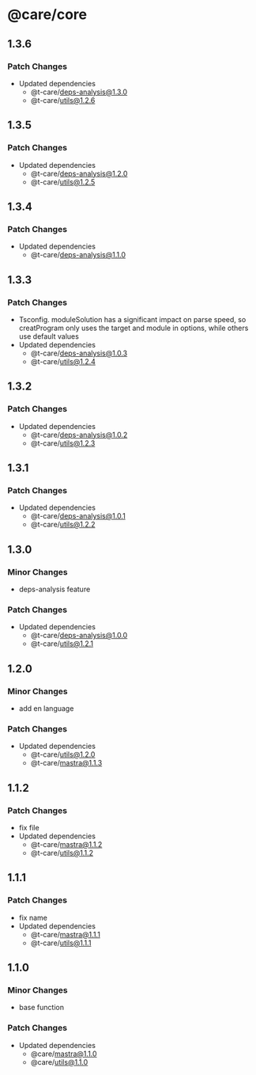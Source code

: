 # @care/core

## 1.3.6

### Patch Changes

- Updated dependencies
  - @t-care/deps-analysis@1.3.0
  - @t-care/utils@1.2.6

## 1.3.5

### Patch Changes

- Updated dependencies
  - @t-care/deps-analysis@1.2.0
  - @t-care/utils@1.2.5

## 1.3.4

### Patch Changes

- Updated dependencies
  - @t-care/deps-analysis@1.1.0

## 1.3.3

### Patch Changes

- Tsconfig. moduleSolution has a significant impact on parse speed, so creatProgram only uses the target and module in options, while others use default values
- Updated dependencies
  - @t-care/deps-analysis@1.0.3
  - @t-care/utils@1.2.4

## 1.3.2

### Patch Changes

- Updated dependencies
  - @t-care/deps-analysis@1.0.2
  - @t-care/utils@1.2.3

## 1.3.1

### Patch Changes

- Updated dependencies
  - @t-care/deps-analysis@1.0.1
  - @t-care/utils@1.2.2

## 1.3.0

### Minor Changes

- deps-analysis feature

### Patch Changes

- Updated dependencies
  - @t-care/deps-analysis@1.0.0
  - @t-care/utils@1.2.1

## 1.2.0

### Minor Changes

- add en language

### Patch Changes

- Updated dependencies
  - @t-care/utils@1.2.0
  - @t-care/mastra@1.1.3

## 1.1.2

### Patch Changes

- fix file
- Updated dependencies
  - @t-care/mastra@1.1.2
  - @t-care/utils@1.1.2

## 1.1.1

### Patch Changes

- fix name
- Updated dependencies
  - @t-care/mastra@1.1.1
  - @t-care/utils@1.1.1

## 1.1.0

### Minor Changes

- base function

### Patch Changes

- Updated dependencies
  - @care/mastra@1.1.0
  - @care/utils@1.1.0
